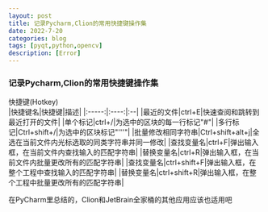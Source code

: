 ```yaml
---
layout: post
title: 记录Pycharm,Clion的常用快捷键操作集
date: 2022-7-20
categories: blog
tags: [pyqt,python,opencv]
description: [Error]
---
```


### 记录Pycharm,Clion的常用快捷键操作集  

快捷键(Hotkey)  
|快捷键名|快捷键|描述|
|:-----:|:----:|:--|
|最近的文件|ctrl+E|快速查阅和跳转到最近打开的文件|
|单个标记|ctrl+/|为选中的区块的每一行标记"#"|
|多行标记|Ctrl+shift+/|为选中的区块标记"'''"|
|批量修改相同字符串|Ctrl+shift+alt+j|全选在当前文件内光标选取的同类字符串并同一修改|
|查找变量名|ctrl+F|弹出输入框，在当前文件内查找输入的匹配字符串|
|替换变量名|ctrl+R|弹出输入框，在当前文件内批量更改所有的匹配字符串|
|查找变量名|ctrl+shift+F|弹出输入框，在整个工程中查找输入的匹配字符串|
|替换变量名|ctrl+shift+R|弹出输入框，在整个工程中批量更改所有的匹配字符串|

在PyCharm里总结的，Clion和JetBrain全家桶的其他应用应该也适用吧